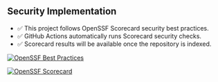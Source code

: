 ## Security Implementation

- ✅ This project follows OpenSSF Scorecard security best practices.
- ✅ GitHub Actions automatically runs Scorecard security checks.
- ✅ Scorecard results will be available once the repository is indexed.

[![OpenSSF Best Practices](https://www.bestpractices.dev/projects/10267/badge)](https://www.bestpractices.dev/projects/10267)

[![OpenSSF Scorecard](https://api.securityscorecards.dev/projects/nixguin/password-generator/badge)](https://securityscorecards.dev/viewer/?uri=github.com/nixguin/password-generator)



